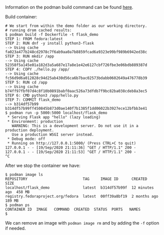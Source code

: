 Information on the podman build command can be found [here](https://podman.readthedocs.io/en/latest/markdown/podman-build.1.html).

Build container:

```
# We start from within the demo folder as our working directory.
# running drom cached results:
$ podman build -f Dockerfile -t flask_demo
STEP 1: FROM fedora:latest
STEP 2: RUN dnf -y install python3-flask
--> Using cache fa023a477b248cd2978c7f6ab9aa0a7b8859fcad6a9323e99bf989b6942ed38c
STEP 3: RUN mkdir /app
--> Using cache 52358f5a145e01a182d3a5a687e17a8e1e42e6127cbf726fbe3e06bdb889387d
STEP 4: COPY ./hello.py /app/
--> Using cache fc56d9d6a012828c94d25ab430d56ca6b7bac02573bdabb0602649a476778b39
STEP 5: RUN cd /app
--> Using cache b74ff97fbf07d4c8f10b0891babf0aac526a73dfdb7f9bc82ba038cdeb8a3ec5
STEP 6: CMD python3 /app/hello.py
STEP 7: COMMIT flask_demo
--> b314df57b99
b314df57b99ff450845b873d0ae140f7b1385f1dd06022b3927ece12bfbb3e41
$ podman run -p 5000:5000 localhost/flask_demo
 * Serving Flask app "hello" (lazy loading)
 * Environment: production
   WARNING: This is a development server. Do not use it in a production deployment.
   Use a production WSGI server instead.
 * Debug mode: off
 * Running on http://127.0.0.1:5000/ (Press CTRL+C to quit)
127.0.0.1 - - [19/Sep/2020 21:11:36] "GET / HTTP/1.1" 200 -
127.0.0.1 - - [19/Sep/2020 21:11:53] "GET / HTTP/1.1" 200 -
^C
```

After we stop the container we have:

```
$ podman image ls
REPOSITORY                         TAG     IMAGE ID      CREATED         SIZE
localhost/flask_demo               latest  b314df57b99f  12 minutes ago  458 MB
registry.fedoraproject.org/fedora  latest  00ff39a8bf19  2 months ago    189 MB
$ podman ps
CONTAINER ID  IMAGE   COMMAND  CREATED  STATUS  PORTS   NAMES
$ 
```

We can remove an image with `podman image rm` and by adding the `-f` option if needed.